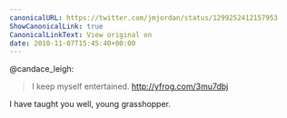 ```yaml
---
canonicalURL: https://twitter.com/jmjordan/status/1299252412157953
ShowCanonicalLink: true
CanonicalLinkText: View original on
date: 2010-11-07T15:45:40+00:00
---
```

@candace_leigh:

> I keep myself entertained.  http://yfrog.com/3mu7dbj

I have taught you well, young grasshopper.